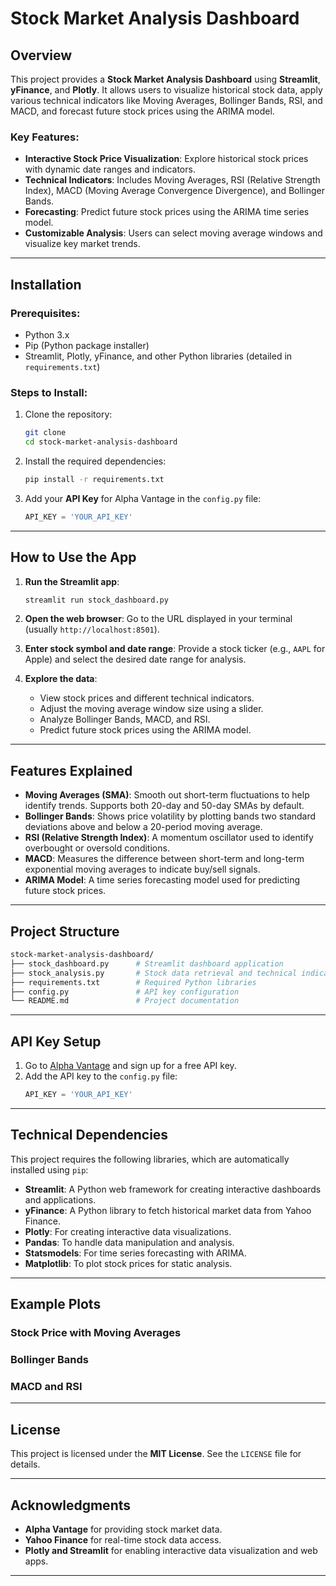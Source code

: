 # Stock Market Analysis Dashboard

## Overview
This project provides a **Stock Market Analysis Dashboard** using **Streamlit**, **yFinance**, and **Plotly**. It allows users to visualize historical stock data, apply various technical indicators like Moving Averages, Bollinger Bands, RSI, and MACD, and forecast future stock prices using the ARIMA model.

### Key Features:
- **Interactive Stock Price Visualization**: Explore historical stock prices with dynamic date ranges and indicators.
- **Technical Indicators**: Includes Moving Averages, RSI (Relative Strength Index), MACD (Moving Average Convergence Divergence), and Bollinger Bands.
- **Forecasting**: Predict future stock prices using the ARIMA time series model.
- **Customizable Analysis**: Users can select moving average windows and visualize key market trends.

---

## Installation

### Prerequisites:
- Python 3.x
- Pip (Python package installer)
- Streamlit, Plotly, yFinance, and other Python libraries (detailed in `requirements.txt`)

### Steps to Install:
1. Clone the repository:
   ```bash
   git clone 
   cd stock-market-analysis-dashboard
   ```

2. Install the required dependencies:
   ```bash
   pip install -r requirements.txt
   ```

3. Add your **API Key** for Alpha Vantage in the `config.py` file:
   ```python
   API_KEY = 'YOUR_API_KEY'
   ```

---

## How to Use the App

1. **Run the Streamlit app**:
   ```bash
   streamlit run stock_dashboard.py
   ```

2. **Open the web browser**: Go to the URL displayed in your terminal (usually `http://localhost:8501`).

3. **Enter stock symbol and date range**: Provide a stock ticker (e.g., `AAPL` for Apple) and select the desired date range for analysis.

4. **Explore the data**:
   - View stock prices and different technical indicators.
   - Adjust the moving average window size using a slider.
   - Analyze Bollinger Bands, MACD, and RSI.
   - Predict future stock prices using the ARIMA model.

---

## Features Explained

- **Moving Averages (SMA)**: Smooth out short-term fluctuations to help identify trends. Supports both 20-day and 50-day SMAs by default.
- **Bollinger Bands**: Shows price volatility by plotting bands two standard deviations above and below a 20-period moving average.
- **RSI (Relative Strength Index)**: A momentum oscillator used to identify overbought or oversold conditions.
- **MACD**: Measures the difference between short-term and long-term exponential moving averages to indicate buy/sell signals.
- **ARIMA Model**: A time series forecasting model used for predicting future stock prices.

---

## Project Structure

```bash
stock-market-analysis-dashboard/
├── stock_dashboard.py      # Streamlit dashboard application
├── stock_analysis.py       # Stock data retrieval and technical indicator calculations
├── requirements.txt        # Required Python libraries
├── config.py               # API key configuration
└── README.md               # Project documentation
```

---

## API Key Setup

1. Go to [Alpha Vantage](https://www.alphavantage.co/support/#api-key) and sign up for a free API key.
2. Add the API key to the `config.py` file:
   ```python
   API_KEY = 'YOUR_API_KEY'
   ```

---

## Technical Dependencies

This project requires the following libraries, which are automatically installed using `pip`:

- **Streamlit**: A Python web framework for creating interactive dashboards and applications.
- **yFinance**: A Python library to fetch historical market data from Yahoo Finance.
- **Plotly**: For creating interactive data visualizations.
- **Pandas**: To handle data manipulation and analysis.
- **Statsmodels**: For time series forecasting with ARIMA.
- **Matplotlib**: To plot stock prices for static analysis.

---

## Example Plots

### Stock Price with Moving Averages

### Bollinger Bands

### MACD and RSI
---

## License
This project is licensed under the **MIT License**. See the `LICENSE` file for details.

---

## Acknowledgments
- **Alpha Vantage** for providing stock market data.
- **Yahoo Finance** for real-time stock data access.
- **Plotly and Streamlit** for enabling interactive data visualization and web apps.

---



